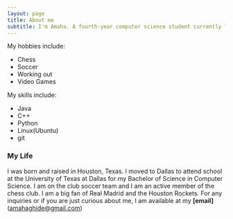 ```yaml
---
layout: page
title: About me
subtitle: I'm Amaha. A fourth-year computer science student currently living in Dallas, Texas
---
```


My hobbies include:

- Chess
- Soccer
- Working out
- Video Games

My skills include:
 - Java
 - C++
 - Python
 - Linux(Ubuntu)
 - git

### My Life

I was born and raised in Houston, Texas. I moved to Dallas to attend school at the University of Texas at Dallas for my Bachelor of Science in Computer Science. I am on the club soccer team and I am an active member of the chess club. I am a big fan of Real Madrid and the Houston Rockets. For any inquiries or if you are just curious about me, I am available at my **[email]**(amahaghide@gmail.com)
